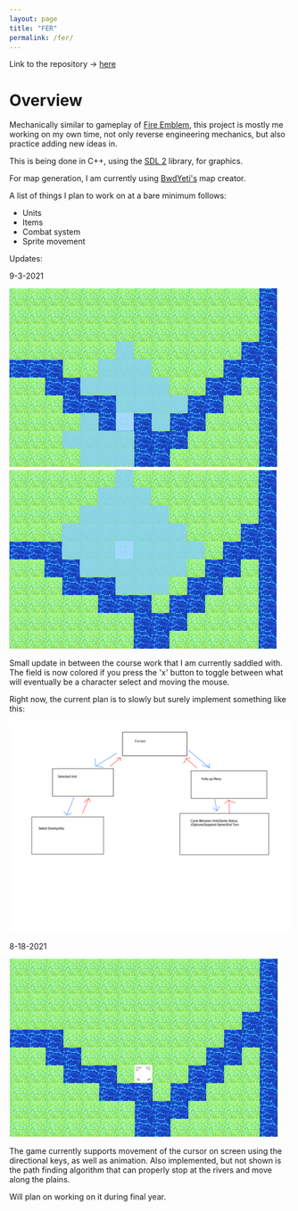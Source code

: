 ```yaml
---
layout: page
title: "FER"
permalink: /fer/
---
```

Link to the repository -> [here](https://github.com/afei3/fer)

# Overview
Mechanically similar to gameplay of [Fire Emblem](https://en.wikipedia.org/wiki/Fire_Emblem), this project is mostly me working on my own time, not only reverse engineering mechanics, but also practice adding new ideas in.

This is being done in C++, using the [SDL 2](https://lazyfoo.net/tutorials/SDL/) library, for graphics.

For map generation, I am currently using [BwdYeti's](https://forums.serenesforest.net/index.php?/topic/50953-fe-map-creator-also-generates-random-maps/) map creator.

A list of things I plan to work on at a bare minimum follows:
- Units
- Items
- Combat system
- Sprite movement

Updates:

9-3-2021

![update](images/9-3-2021-1.png)
![update](images/9-3-2021-2.png)

Small update in between the course work that I am currently saddled with. The field is now colored if you press the 'x' button to toggle between what will eventually be a character select and moving the mouse.

Right now, the current plan is to slowly but surely implement something like this:

![update](images/plan.png)

8-18-2021

![update](images/8-18-2021.png)

The game currently supports movement of the cursor on screen using the directional keys, as well as animation. Also implemented, but not shown is the path finding algorithm that can properly stop at the rivers and move along the plains.

Will plan on working on it during final year.

